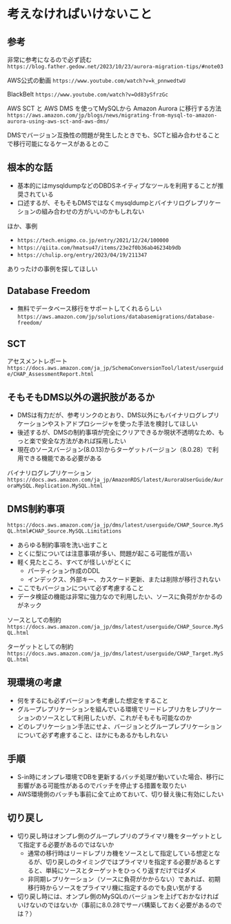 # 考えなければいけないこと

## 参考

非常に参考になるので必ず読む
`https://blog.father.gedow.net/2023/10/23/aurora-migration-tips/#note03`

AWS公式の動画
`https://www.youtube.com/watch?v=k_pnnwedtwU`

BlackBelt
`https://www.youtube.com/watch?v=Od83ySfrzGc`

AWS SCT と AWS DMS を使ってMySQLから Amazon Aurora に移行する方法
`https://aws.amazon.com/jp/blogs/news/migrating-from-mysql-to-amazon-aurora-using-aws-sct-and-aws-dms/`

DMSでバージョン互換性の問題が発生したときでも、SCTと組み合わせることで移行可能になるケースがあるとのこ

## 根本的な話

- 基本的にはmysqldumpなどのDBDSネイティブなツールを利用することが推奨されている
- 口述するが、そもそもDMSではなくmysqldumpとバイナリログレプリケーションの組み合わせの方がいいのかもしれない

ほか、事例

- `https://tech.enigmo.co.jp/entry/2021/12/24/100000`
- `https://qiita.com/hmatsu47/items/23e2f0b36ab46234b9db`
- `https://chulip.org/entry/2023/04/19/211347`

ありったけの事例を探してほしい

## Database Freedom

- 無料でデータベース移行をサポートしてくれるらしい
`https://aws.amazon.com/jp/solutions/databasemigrations/database-freedom/`

## SCT

アセスメントレポート
`https://docs.aws.amazon.com/ja_jp/SchemaConversionTool/latest/userguide/CHAP_AssessmentReport.html`

## そもそもDMS以外の選択肢があるか

- DMSは有力だが、参考リンクのとおり、DMS以外にもバイナリログレプリケーションやストアドプロシージャを使った手法を検討してほしい
- 後述するが、DMSの制約事項が完全にクリアできるか現状不透明なため、もっと楽で安全な方法があれば採用したい
- 現在のソースバージョン(8.0.13)からターゲットバージョン（8.0.28）で利用できる機能である必要がある

バイナリログレプリケーション
`https://docs.aws.amazon.com/ja_jp/AmazonRDS/latest/AuroraUserGuide/AuroraMySQL.Replication.MySQL.html`

## DMS制約事項

`https://docs.aws.amazon.com/ja_jp/dms/latest/userguide/CHAP_Source.MySQL.html#CHAP_Source.MySQL.Limitations`

- あらゆる制約事項を洗い出すこと
- とくに型については注意事項が多い、問題が起こる可能性が高い
- 軽く見たところ、すべてが怪しいがとくに
  - パーティション作成のDDL
  - インデックス、外部キー、カスケード更新、または削除が移行されない
- ここでもバージョンについて必ず考慮すること
- データ検証の機能は非常に強力なので利用したい、ソースに負荷がかかるのがネック

ソースとしての制約
`https://docs.aws.amazon.com/ja_jp/dms/latest/userguide/CHAP_Source.MySQL.html`

ターゲットとしての制約
`https://docs.aws.amazon.com/ja_jp/dms/latest/userguide/CHAP_Target.MySQL.html`

## 現環境の考慮

- 何をするにも必ずバージョンを考慮した想定をすること
- グループレプリケーションを組んでいる環境でリードレプリカをレプリケーションのソースとして利用したいが、これがそもそも可能なのか
- どのレプリケーション手法にせよ、バージョンとグループレプリケーションについて必ず考慮すること、ほかにもあるかもしれない


## 手順

- S-in時にオンプレ環境でDBを更新するバッチ処理が動いていた場合、移行に影響がある可能性があるのでバッチを停止する措置を取りたい
- AWS環境側のバッチも事前に全て止めておいて、切り替え後に有効にしたい

## 切り戻し

- 切り戻し時はオンプレ側のグループレプリのプライマリ機をターゲットとして指定する必要があるのではないか
  - 通常の移行時はリードレプリカ機をソースとして指定している想定となるが、切り戻しのタイミングではプライマリを指定する必要があるとすると、単純にソースとターゲットをひっくり返すだけではダメ
  - 非同期レプリケーション（ソースに負荷がかからない）であれば、初期移行時からソースをプライマリ機に指定するのでも良い気がする
- 切り戻し時には、オンプレ側のMySQLのバージョンを上げておかなければいけないのではないか（事前に8.0.28でサーバ構築しておく必要があるのでは？）
